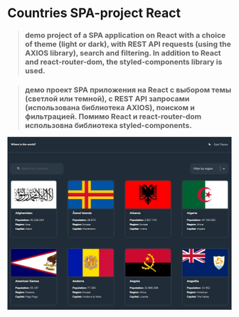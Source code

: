 # Countries SPA-project React 

> ### demo project of a SPA application on React with a choice of theme (light or dark), with REST API requests (using the AXIOS library), search and filtering. In addition to React and react-router-dom, the styled-components library is used.

> ### демо проект SPA приложения на React с выбором темы (светлой или темной), с REST API запросами (использована библиотека AXIOS), поиском и фильтрацией. Помимо React и react-router-dom использовна библиотека styled-components.

![Screenshot](screenshot.jpg)